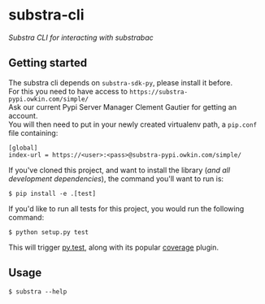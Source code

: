 substra-cli
===========

*Substra CLI for interacting with substrabac*

Getting started
---------------

The substra cli depends on `substra-sdk-py`, please install it before.  
For this you need to have access to `https://substra-pypi.owkin.com/simple/`  
Ask our current Pypi Server Manager Clement Gautier for getting an account.  
You will then need to put in your newly created virtualenv path, a `pip.conf` file containing:
```
[global]
index-url = https://<user>:<pass>@substra-pypi.owkin.com/simple/
```


If you've cloned this project, and want to install the library (*and
all development dependencies*), the command you'll want to run is:

    $ pip install -e .[test]

If you'd like to run all tests for this project, you would run the following command:

    $ python setup.py test

This will trigger [py.test](http://pytest.org/latest/), along with its
popular [coverage](https://pypi.python.org/pypi/pytest-cov) plugin.

Usage
-----

	$ substra --help

